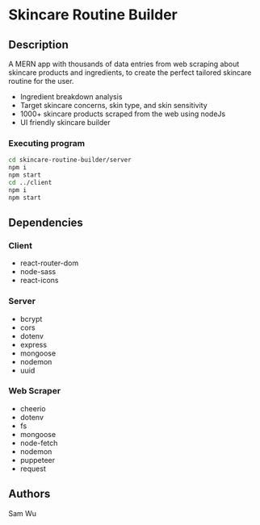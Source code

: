 # Skincare Routine Builder

## Description
A MERN app with thousands of data entries from web scraping about skincare products and ingredients, to create the perfect tailored skincare routine for the user.
- Ingredient breakdown analysis
- Target skincare concerns, skin type, and skin sensitivity
- 1000+ skincare products scraped from the web using nodeJs
- UI friendly skincare builder

### Executing program

```bash
cd skincare-routine-builder/server
npm i
npm start
cd ../client
npm i
npm start
```

## Dependencies

### Client
* react-router-dom
* node-sass
* react-icons

### Server
* bcrypt
* cors
* dotenv
* express
* mongoose
* nodemon
* uuid

### Web Scraper
* cheerio
* dotenv
* fs
* mongoose
* node-fetch
* nodemon
* puppeteer
* request

## Authors

Sam Wu
